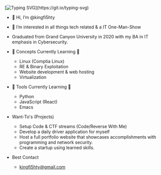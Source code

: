 [![Typing SVG](https://readme-typing-svg.demolab.com?font=Fira+Code&pause=1000&color=F70C0C&center=true&vCenter=true&width=450&height=100&lines=Welcome+To+Kings+Domain;One+Man+Show%2C+IT+Generalist%2C+DevOps;Let+Me+Know+How+I+Can+Help...)](https://git.io/typing-svg)
- 👋 Hi, I’m @kingfi5hty
- 👀 I’m interested in all things tech related & a IT One-Man-Show 
- Graduated from Grand Canyon University in 2020 with my BA in IT emphasis in Cybersecurity.

- 🌱 Concepts Currently Learning 🌱
   - Linux (Comptia Linux)  
   - RE & Binary Exploitation
   - Website development & web hosting
   - Virtualization

- 🌱 Tools Currently Learning 🌱
   - Python
   - JavaScript (React)
   - Emacs

- Want-To's (Projects)
   - Setup Code & CTF streams (Code/Reverse With Me)
   - Develop a daily driver application for myself
   - Host a full portfolio website that showcases accomplishments with programming and network security.
   - Create a startup using learned skills.

- Best Contact
   - kingfi5hty@gmail.com
  

<!---
kingfi5hty/kingfi5hty is a ✨ special ✨ repository because its `README.md` (this file) appears on your GitHub profile.
You can click the Preview link to take a look at your changes.
--->


